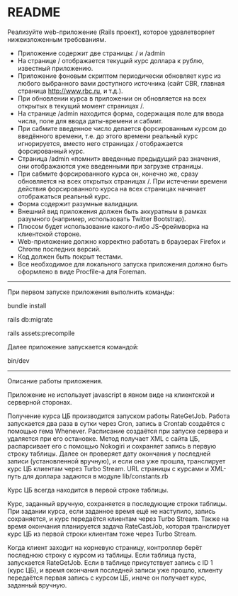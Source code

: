 # README

Реализуйте web-приложение (Rails проект), которое удовлетворяет
нижеизложенным требованиям.
* Приложение содержит две страницы: / и /admin
* На странице / отображается текущий курс доллара к рублю, известный
приложению.
* Приложение фоновым скриптом периодически обновляет курс из любого
выбранного вами доступного источника (сайт CBR, главная страница
http://www.rbc.ru, и т.д.).
* При обновлении курса в приложении он обновляется на всех открытых в
текущий момент страницах /.
* На странице /admin находится форма, содержащая поле для ввода числа,
поле для ввода даты-времени и сабмит.
* При сабмите введенное число делается форсированным курсом до введённого
времени, т.е. до этого времени реальный курс игнорируется, вместо него
страницах / отображается форсированный курс. 
* Страница /admin «помнит» введенные предыдущий раз значения, они
отображаются уже введенными при загрузке страницы.
* При сабмите форсированного курса он, конечно же, cразу обновляется на всех
открытых страницах /. При истечении времени действия форсированного
курса на всех страницах начинает отображаться реальный курс.
* Форма содержит разумные валидации.
* Внешний вид приложения должен быть аккуратным в рамках разумного
(например, использовать Twitter Bootstrap).
* Плюсом будет использование какого-либо JS-фреймворка на клиентской
стороне.
* Web-приложение должно корректно работать в браузерах Firefox и Chrome
последних версий.
* Код должен быть покрыт тестами.
* Все необходимое для локального запуска приложения должно быть
оформлено в виде Procfile-а для Foreman.

*   *   *   *   *   *

При первом запуске приложения выполнить команды:

bundle install

rails db:migrate

rails assets:precompile

Далее приложение запускается командой:

bin/dev

*   *   *   *   *   *

Описание работы приложения.

Приложение не использует javascript в явном виде на клиентской и серверной 
сторонах. 

Получение курса ЦБ производится запуском работы RateGetJob. Работа запускается 
два раза в сутки через Cron, запись в Crontab создаётся с помощью гема Whenever. 
Расписание создаётся при запуске сервера и удаляется при его остановке. Метод 
получает XML с сайта ЦБ, распарсивает его с помощью Nokogiri и сохраняет запись 
в первую строку таблицы. Далее он проверяет дату окончания у последней записи 
(установленной вручную), и если она уже прошла, транслирует курс ЦБ клиентам 
через Turbo Stream. URL страницы с курсами и XML-путь для доллара задаются в 
модуле lib/constants.rb

Курс ЦБ всегда находится в первой строке таблицы.

Курс, заданный вручную, сохраняется в последующие строки таблицы. При задании 
курса, если заданное время ещё не наступило, запись сохраняется, и курс передаётся 
клиентам через Turbo Stream. Также на время окончания планируется задача RateCastJob, 
которая транслирует курс ЦБ из первой строки клиентам тоже через Turbo Stream.

Когда клиент заходит на корневую страницу, контроллер берёт последнюю строку с 
курсом из таблицы. Если таблица пуста, запускается RateGetJob. Если в таблице 
присутствует запись с ID 1 (курс ЦБ), и время окончания последней записи уже прошло, 
клиенту передаётся первая запись с курсом ЦБ, иначе он получает курс, заданный вручную.

